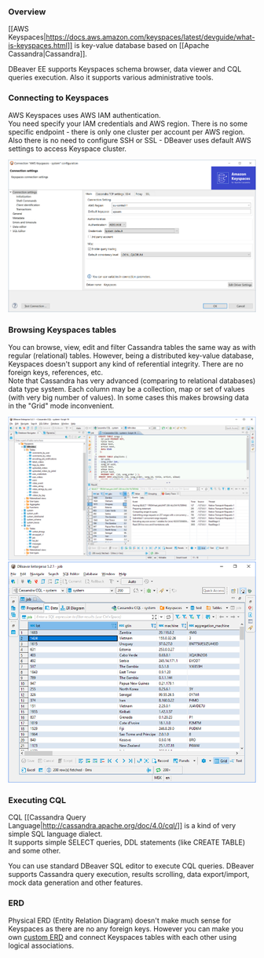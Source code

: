 ### Overview 

[[AWS Keyspaces|https://docs.aws.amazon.com/keyspaces/latest/devguide/what-is-keyspaces.html]] is key-value database based on [[Apache Cassandra|Cassandra]].  

DBeaver EE supports Keyspaces schema browser, data viewer and CQL queries execution.
Also it supports various administrative tools.

### Connecting to Keyspaces

AWS Keyspaces uses AWS IAM authentication.  
You need specify your IAM credentials and AWS region. There is no some specific endpoint - there is only one cluster per account per AWS region.  
Also there is no need to configure SSH or SSL - DBeaver uses default AWS settings to access Keyspace cluster.  

![](images/database/keyspaces/keyspaces-connection-init.png)

### Browsing Keyspaces tables

You can browse, view, edit and filter Cassandra tables the same way as with regular (relational) tables.
However, being a distributed key-value database, Keyspaces doesn't support any kind of referential integrity. There are no foreign keys, references, etc.  
Note that Cassandra has very advanced (comparing to relational databases) data type system. Each column may be a collection, map or set of values (with very big number of values). In some cases this makes browsing data in the "Grid" mode inconvenient.

![](images/database/cassandra/cassandra-schema.png)
![](images/database/cassandra/cassandra-data-grid.png)

### Executing CQL

CQL [[Cassandra Query Language|http://cassandra.apache.org/doc/4.0/cql/]] is a kind of very simple SQL language dialect.  
It supports simple SELECT queries, DDL statements (like CREATE TABLE) and some other.

You can use standard DBeaver SQL editor to execute CQL queries.
DBeaver supports Cassandra query execution, results scrolling, data export/import, mock data generation and other features.

### ERD

Physical ERD (Entity Relation Diagram) doesn't make much sense for Keyspaces as there are no any foreign keys.
However you can make you own [custom ERD](Custom-Diagrams) and connect Keyspaces tables with each other using logical associations.
